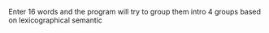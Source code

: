 Enter 16 words and the program will try to group them intro 4 groups based on lexicographical semantic
